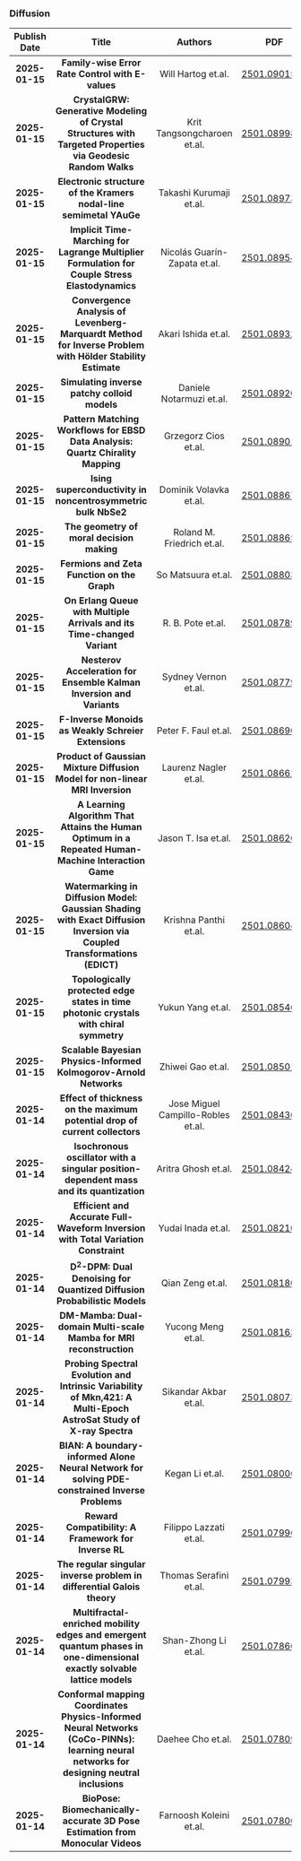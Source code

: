 
### Diffusion
|Publish Date|Title|Authors|PDF|Code|
| :---: | :---: | :---: | :---: | :---: |
|**2025-01-15**|**Family-wise Error Rate Control with E-values**|Will Hartog et.al.|[2501.09015v1](http://arxiv.org/abs/2501.09015v1)|null|
|**2025-01-15**|**CrystalGRW: Generative Modeling of Crystal Structures with Targeted Properties via Geodesic Random Walks**|Krit Tangsongcharoen et.al.|[2501.08998v1](http://arxiv.org/abs/2501.08998v1)|null|
|**2025-01-15**|**Electronic structure of the Kramers nodal-line semimetal YAuGe**|Takashi Kurumaji et.al.|[2501.08973v1](http://arxiv.org/abs/2501.08973v1)|null|
|**2025-01-15**|**Implicit Time-Marching for Lagrange Multiplier Formulation for Couple Stress Elastodynamics**|Nicolás Guarín-Zapata et.al.|[2501.08954v1](http://arxiv.org/abs/2501.08954v1)|null|
|**2025-01-15**|**Convergence Analysis of Levenberg-Marquardt Method for Inverse Problem with Hölder Stability Estimate**|Akari Ishida et.al.|[2501.08932v1](http://arxiv.org/abs/2501.08932v1)|null|
|**2025-01-15**|**Simulating inverse patchy colloid models**|Daniele Notarmuzi et.al.|[2501.08920v1](http://arxiv.org/abs/2501.08920v1)|null|
|**2025-01-15**|**Pattern Matching Workflows for EBSD Data Analysis: Quartz Chirality Mapping**|Grzegorz Cios et.al.|[2501.08901v1](http://arxiv.org/abs/2501.08901v1)|null|
|**2025-01-15**|**Ising superconductivity in noncentrosymmetric bulk NbSe2**|Dominik Volavka et.al.|[2501.08867v1](http://arxiv.org/abs/2501.08867v1)|null|
|**2025-01-15**|**The geometry of moral decision making**|Roland M. Friedrich et.al.|[2501.08865v1](http://arxiv.org/abs/2501.08865v1)|null|
|**2025-01-15**|**Fermions and Zeta Function on the Graph**|So Matsuura et.al.|[2501.08803v1](http://arxiv.org/abs/2501.08803v1)|null|
|**2025-01-15**|**On Erlang Queue with Multiple Arrivals and its Time-changed Variant**|R. B. Pote et.al.|[2501.08789v1](http://arxiv.org/abs/2501.08789v1)|null|
|**2025-01-15**|**Nesterov Acceleration for Ensemble Kalman Inversion and Variants**|Sydney Vernon et.al.|[2501.08779v1](http://arxiv.org/abs/2501.08779v1)|null|
|**2025-01-15**|**F-Inverse Monoids as Weakly Schreier Extensions**|Peter F. Faul et.al.|[2501.08690v1](http://arxiv.org/abs/2501.08690v1)|null|
|**2025-01-15**|**Product of Gaussian Mixture Diffusion Model for non-linear MRI Inversion**|Laurenz Nagler et.al.|[2501.08662v1](http://arxiv.org/abs/2501.08662v1)|null|
|**2025-01-15**|**A Learning Algorithm That Attains the Human Optimum in a Repeated Human-Machine Interaction Game**|Jason T. Isa et.al.|[2501.08626v1](http://arxiv.org/abs/2501.08626v1)|null|
|**2025-01-15**|**Watermarking in Diffusion Model: Gaussian Shading with Exact Diffusion Inversion via Coupled Transformations (EDICT)**|Krishna Panthi et.al.|[2501.08604v1](http://arxiv.org/abs/2501.08604v1)|null|
|**2025-01-15**|**Topologically protected edge states in time photonic crystals with chiral symmetry**|Yukun Yang et.al.|[2501.08546v1](http://arxiv.org/abs/2501.08546v1)|null|
|**2025-01-15**|**Scalable Bayesian Physics-Informed Kolmogorov-Arnold Networks**|Zhiwei Gao et.al.|[2501.08501v1](http://arxiv.org/abs/2501.08501v1)|null|
|**2025-01-14**|**Effect of thickness on the maximum potential drop of current collectors**|Jose Miguel Campillo-Robles et.al.|[2501.08436v1](http://arxiv.org/abs/2501.08436v1)|null|
|**2025-01-14**|**Isochronous oscillator with a singular position-dependent mass and its quantization**|Aritra Ghosh et.al.|[2501.08424v1](http://arxiv.org/abs/2501.08424v1)|null|
|**2025-01-14**|**Efficient and Accurate Full-Waveform Inversion with Total Variation Constraint**|Yudai Inada et.al.|[2501.08210v1](http://arxiv.org/abs/2501.08210v1)|null|
|**2025-01-14**|**D$^2$-DPM: Dual Denoising for Quantized Diffusion Probabilistic Models**|Qian Zeng et.al.|[2501.08180v1](http://arxiv.org/abs/2501.08180v1)|[link](https://github.com/taylorjocelyn/d2-dpm)|
|**2025-01-14**|**DM-Mamba: Dual-domain Multi-scale Mamba for MRI reconstruction**|Yucong Meng et.al.|[2501.08163v1](http://arxiv.org/abs/2501.08163v1)|[link](https://github.com/xiaomenglilili/dm-mamba)|
|**2025-01-14**|**Probing Spectral Evolution and Intrinsic Variability of Mkn\,421: A Multi-Epoch AstroSat Study of X-ray Spectra**|Sikandar Akbar et.al.|[2501.08073v1](http://arxiv.org/abs/2501.08073v1)|null|
|**2025-01-14**|**BIAN: A boundary-informed Alone Neural Network for solving PDE-constrained Inverse Problems**|Kegan Li et.al.|[2501.08006v1](http://arxiv.org/abs/2501.08006v1)|null|
|**2025-01-14**|**Reward Compatibility: A Framework for Inverse RL**|Filippo Lazzati et.al.|[2501.07996v1](http://arxiv.org/abs/2501.07996v1)|null|
|**2025-01-14**|**The regular singular inverse problem in differential Galois theory**|Thomas Serafini et.al.|[2501.07993v1](http://arxiv.org/abs/2501.07993v1)|null|
|**2025-01-14**|**Multifractal-enriched mobility edges and emergent quantum phases in one-dimensional exactly solvable lattice models**|Shan-Zhong Li et.al.|[2501.07866v1](http://arxiv.org/abs/2501.07866v1)|null|
|**2025-01-14**|**Conformal mapping Coordinates Physics-Informed Neural Networks (CoCo-PINNs): learning neural networks for designing neutral inclusions**|Daehee Cho et.al.|[2501.07809v1](http://arxiv.org/abs/2501.07809v1)|null|
|**2025-01-14**|**BioPose: Biomechanically-accurate 3D Pose Estimation from Monocular Videos**|Farnoosh Koleini et.al.|[2501.07800v1](http://arxiv.org/abs/2501.07800v1)|null|
